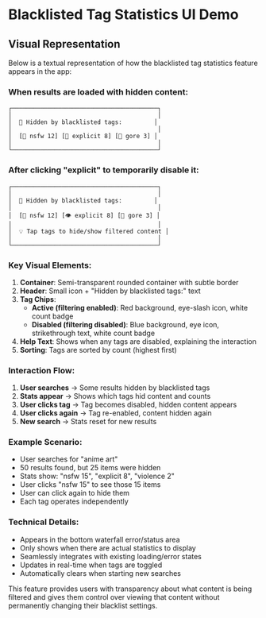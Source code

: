 # Blacklisted Tag Statistics UI Demo

## Visual Representation

Below is a textual representation of how the blacklisted tag statistics feature appears in the app:

### When results are loaded with hidden content:

```
┌─────────────────────────────────────────┐
│                                         │
│  🔴 Hidden by blacklisted tags:         │
│                                         │
│  [🚫 nsfw 12] [🚫 explicit 8] [🚫 gore 3] │
│                                         │
└─────────────────────────────────────────┘
```

### After clicking "explicit" to temporarily disable it:

```
┌─────────────────────────────────────────┐
│                                         │
│  🔴 Hidden by blacklisted tags:         │
│                                         │
│  [🚫 nsfw 12] [👁️ explicit 8] [🚫 gore 3] │
│                                         │
│  💡 Tap tags to hide/show filtered content │
│                                         │
└─────────────────────────────────────────┘
```

### Key Visual Elements:

1. **Container**: Semi-transparent rounded container with subtle border
2. **Header**: Small icon + "Hidden by blacklisted tags:" text
3. **Tag Chips**: 
   - **Active (filtering enabled)**: Red background, eye-slash icon, white count badge
   - **Disabled (filtering disabled)**: Blue background, eye icon, strikethrough text, white count badge
4. **Help Text**: Shows when any tags are disabled, explaining the interaction
5. **Sorting**: Tags are sorted by count (highest first)

### Interaction Flow:

1. **User searches** → Some results hidden by blacklisted tags
2. **Stats appear** → Shows which tags hid content and counts
3. **User clicks tag** → Tag becomes disabled, hidden content appears
4. **User clicks again** → Tag re-enabled, content hidden again
5. **New search** → Stats reset for new results

### Example Scenario:

- User searches for "anime art"
- 50 results found, but 25 items were hidden
- Stats show: "nsfw 15", "explicit 8", "violence 2"
- User clicks "nsfw 15" to see those 15 items
- User can click again to hide them
- Each tag operates independently

### Technical Details:

- Appears in the bottom waterfall error/status area
- Only shows when there are actual statistics to display
- Seamlessly integrates with existing loading/error states
- Updates in real-time when tags are toggled
- Automatically clears when starting new searches

This feature provides users with transparency about what content is being filtered and gives them control over viewing that content without permanently changing their blacklist settings.